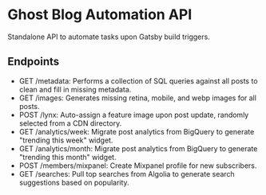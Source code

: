 # Ghost Blog Automation API

Standalone API to automate tasks upon Gatsby build triggers.


## Endpoints

* GET /metadata: Performs a collection of SQL queries against all posts to clean and fill in missing metadata.
* GET /images: Generates missing retina, mobile, and webp images for all posts.
* POST /lynx: Auto-assign a feature image upon post update, randomly selected from a CDN directory.
* GET /analytics/week: Migrate post analytics from BigQuery to generate "trending this week" widget.
* GET /analytics/month: Migrate post analytics from BigQuery to generate "trending this month" widget.
* POST /members/mixpanel: Create Mixpanel profile for new subscribers.
* GET /searches: Pull top searches from Algolia to generate search suggestions based on popularity.
